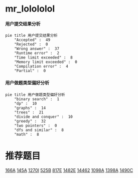 # mr_lolololol

<!-- tabs:start -->



#### **用户提交结果分析**

```mermaid
pie title 用户提交结果分析
    "Accepted" :  49
    "Rejected" :  0
    "Wrong answer" :  37
    "Runtime error" :  2
    "Time limit exceeded" :  8
    "Memory limit exceeded" :  0
    "Compilation error" :  4
    "Partial" :  0
```

#### **用户做题类型偏好分析**

```mermaid
pie title 用户做题类型偏好分析
    "binary search" :  1
    "dp" :  10
    "graphs" :  14
    "trees" :  21
    "divide and conquer" :  10
    "greedy" :  32
    "two pointers" :  0
    "dfs and similar" :  8
    "math" :  8
```



<!-- tabs:end -->
# 推荐题目
[166A](https://codeforces.com/contest/166/problem/A)
[145A](https://codeforces.com/contest/145/problem/A)
[1270I](https://codeforces.com/contest/1270/problem/I)
[525B](https://codeforces.com/contest/525/problem/B)
[817E](https://codeforces.com/contest/817/problem/E)
[1482E](https://codeforces.com/contest/1482/problem/E)
[14462](https://codeforces.com/contest/1446/problem/2)
[1098A](https://codeforces.com/contest/1098/problem/A)
[1398A](https://codeforces.com/contest/1398/problem/A)
[1490C](https://codeforces.com/contest/1490/problem/C)

